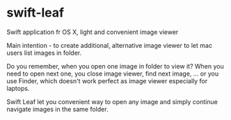 # swift-leaf
Swift application fr OS X, light and convenient image viewer

Main intention - to create additional, alternative image viewer to let mac users list images in folder.

Do you remember, when you open one image in folder to view it? When you need to open next one, you close image viewer, find next image, ... or you use Finder, which doesn't work perfect as image viewer especially for laptops.

Swift Leaf let you convenient way to open any image and simply continue navigate images in the same folder.
